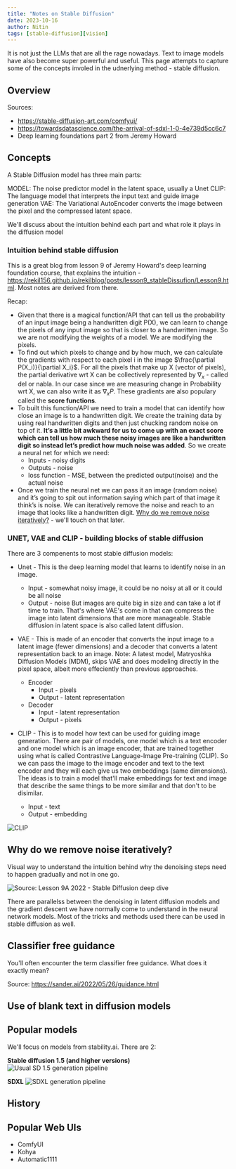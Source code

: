 ```yaml
---
title: "Notes on Stable Diffusion"
date: 2023-10-16
author: Nitin
tags: [stable-diffusion][vision]
---
```


It is not just the LLMs that are all the rage nowadays. Text to image models have also become super powerful and useful. This page attempts to capture some of the concepts involed in the udnerlying method - stable diffusion.


## Overview
Sources:
* https://stable-diffusion-art.com/comfyui/
* https://towardsdatascience.com/the-arrival-of-sdxl-1-0-4e739d5cc6c7
* Deep learning foundations part 2 from Jeremy Howard


## Concepts
A Stable Diffusion model has three main parts:

MODEL: The noise predictor model in the latent space, usually a Unet
CLIP: The language model that interprets the input text and guide image generation
VAE: The Variational AutoEncoder converts the image between the pixel and the compressed latent space.

We'll discuss about the intuition behind each part and what role it plays in the diffusion model

### Intuition behind stable diffusion
This is a great blog from lesson 9 of Jeremy Howard's deep learning foundation course, that explains the intuition - https://rekil156.github.io/rekilblog/posts/lesson9_stableDissufion/Lesson9.html. Most notes are derived from there.

Recap:
* Given that there is a magical function/API that can tell us the probability of an input image being a handwritten digit P(X), we can learn to change the pixels of any input image so that is closer to a handwritten image. So we are not modifying the weights of a model. We are modifying the pixels.
* To find out which pixels to change and by how much, we can calculate the gradients with respect to each pixel i in the image $\frac{\partial P(X_i)}{\partial X_i}$. For all the pixels that make up X (vector of pixels), the partial derivative wrt X can be collectively represented by $\nabla_x$ - called del or nabla. In our case since we are measuring change in Probability wrt X, we can also write it as $\nabla_x P$. These gradients are also populary called the **score functions**.
* To built this function/API we need to train a model that can identify how close an image is to a handwritten digit. We create the training data by using real handwritten digits and then just chucking random noise on top of it. **It’s a little bit awkward for us to come up with an exact score which can tell us how much these noisy images are like a handwritten digit so instead let’s predict how much noise was added**. So we create a neural net for which we need:
    * Inputs - noisy digits
    * Outputs - noise
    * loss function - MSE, between the predicted output(noise) and the actual noise
* Once we train the neural net we can pass it an image (random noise) and it’s going to spit out information saying which part of that image it think’s is noise. We can iteratively remove the noise and reach to an image that looks like a handwritten digit. [Why do we remove noise iteratively?](#why-do-we-remove-noise-iteratively) - we'll touch on that later.

### UNET, VAE and CLIP - building blocks of stable diffusion

There are 3 compenents to most stable diffusion models:
* Unet - This is the deep learning model that learns to identify noise in an image.
    * Input - somewhat noisy image, it could be no noisy at all or it could be all noise
    * Output - noise
    But images are quite big in size and can take a lot if time to train. That's where VAE's come in that can compress the image into latent dimensions that are more manageable. Stable diffusion in latent space is also called latent diffusion.
* VAE - This is made of an encoder that converts the input image to a latent image (fewer dimensions) and a decoder that converts a latent representation back to an image. Note: A latest model, Matryoshka Diffusion Models (MDM), skips VAE and does modeling directly in the pixel space, albeit more effeciently than previous approaches.
    * Encoder
        * Input - pixels
        * Output - latent representation
    * Decoder
        * Input - latent representation
        * Output - pixels

* CLIP - This is to model how text can be used for guiding image generation. There are pair of models, one model which is a text encoder and one model which is an image encoder, that are trained together using what is called Contrastive Language-Image Pre-training (CLIP). So we can pass the image to the image encoder and text to the text encoder and they will each give us two embeddings (same dimensions). The ideas is to train a model that'll make embeddings for text and image that describe the same things to be more similar and that don't to be disimilar.
    * Input - text
    * Output - embedding

![](/img/CLIP.png "CLIP")


## Why do we remove noise iteratively?

Visual way to understand the intuition behind why the denoising steps need to happen gradually and not in one go.

![](/img/why_incremental_denoising.png "Source: Lesson 9A 2022 - Stable Diffusion deep dive")

There are parallelss between the denoising in latent diffusion models and the gradient descent we have normally come to understand in the neural network models. Most of the tricks and methods used there can be used in stable diffusion as well.

## Classifier free guidance

You'll often encounter the term classifier free guidance. What does it exactly mean?

Source: https://sander.ai/2022/05/26/guidance.html

## Use of blank text in diffusion models


## Popular models

We'll focus on models from stability.ai. There are 2:

**Stable diffusion 1.5 (and higher versions)**
![](/img/SD1_5.webp "Usual SD 1.5 generation pipeline")

**SDXL**
![](/img/SDXL.webp "SDXL generation pipeline")

## History

## Popular Web UIs
* ComfyUI
* Kohya
* Automatic1111



